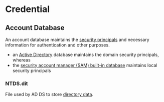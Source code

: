 # Credential

## Account Database

An account database maintains the [security principals](../overview.md#security-principal) and necessary information for authentication and other purposes.

* an [Active Directory](https://learn.microsoft.com/en-us/openspecs/windows\_protocols/ms-authsod/64781df1-ee20-413e-b8c5-6511c90dbc30#gt\_e467d927-17bf-49c9-98d1-96ddf61ddd90) database maintains the domain security principals, whereas
* the [security account manager (SAM) built-in database](https://learn.microsoft.com/en-us/openspecs/windows\_protocols/ms-authsod/64781df1-ee20-413e-b8c5-6511c90dbc30#gt\_6bb6ffcf-2a22-4989-89ef-6c9937f91b8b) maintains local security principals

### NTDS.dit

File used by AD DS to store [directory data](../../ad/adds/#data-store).

